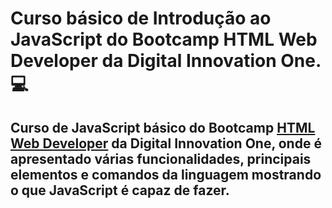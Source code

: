 # Curso básico de Introdução ao JavaScript do Bootcamp HTML Web Developer da Digital Innovation One. 💻

## Curso de JavaScript básico do Bootcamp [HTML Web Developer](https://web.digitalinnovation.one/track/html-web-developer) da Digital Innovation One, onde é apresentado várias funcionalidades, principais elementos e comandos da linguagem mostrando o que JavaScript é capaz de fazer. 
